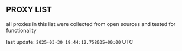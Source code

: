 ## PROXY LIST

all proxies in this list were collected from open sources and tested for functionality

last update: `2025-03-30 19:44:12.758035+00:00` UTC